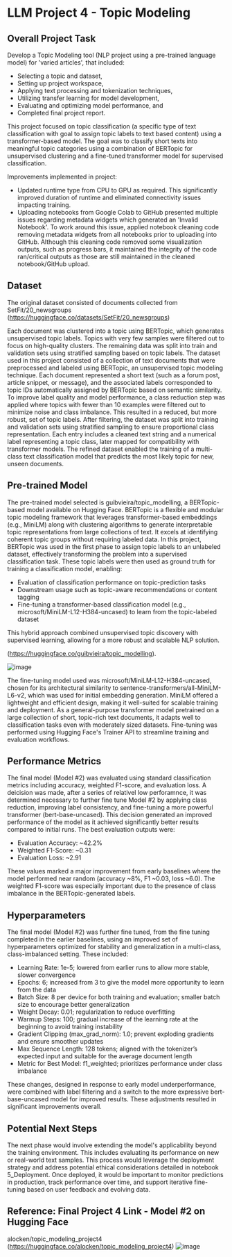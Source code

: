 # LLM Project 4 - Topic Modeling 
## Overall Project Task
Develop a Topic Modeling tool (NLP project using a pre-trained language model) for 'varied articles', that included: 
- Selecting a topic and dataset,
- Setting up project workspace,
- Applying text processing and tokenization techniques,
- Utilizing transfer learning for model development,
- Evaluating and optimizing model performance, and
- Completed final project report.

This project focused on topic classification (a specific type of text classification with goal to assign topic labels to text based content) using a transformer-based model. The goal was to classify short texts into meaningful topic categories using a combination of BERTopic for unsupervised clustering and a fine-tuned transformer model for supervised classification.

Improvements implemented in project:
-  Updated runtime type from CPU to GPU as required. This significantly improved duration of runtime and eliminated connectivity issues impacting training.
-  Uploading notebooks from Google Colab to GitHub presented multiple issues regarding metadata widgets which generated an 'Invalid Notebook'. To work around this issue, applied notebook cleaning code removing metadata widgets from all notebooks prior to uploading into GitHub. Although this cleaning code removed some visualization outputs, such as progress bars, it maintained the integrity of the code ran/critical outputs as those are still maintained in the cleaned notebook/GitHub upload.

## Dataset
The original dataset consisted of documents collected from SetFit/20_newsgroups (https://huggingface.co/datasets/SetFit/20_newsgroups)

Each document was clustered into a topic using BERTopic, which generates unsupervised topic labels. Topics with very few samples were filtered out to focus on high-quality clusters. The remaining data was split into train and validation sets using stratified sampling based on topic labels. The dataset used in this project consisted of a collection of text documents that were preprocessed and labeled using BERTopic, an unsupervised topic modeling technique. Each document represented a short text (such as a forum post, article snippet, or message), and the associated labels corresponded to topic IDs automatically assigned by BERTopic based on semantic similarity. To improve label quality and model performance, a class reduction step was applied where topics with fewer than 10 examples were filtered out to minimize noise and class imbalance. This resulted in a reduced, but more robust, set of topic labels. After filtering, the dataset was split into training and validation sets using stratified sampling to ensure proportional class representation. Each entry includes a cleaned text string and a numerical label representing a topic class, later mapped for compatibility with transformer models. The refined dataset enabled the training of a multi-class text classification model that predicts the most likely topic for new, unseen documents.

## Pre-trained Model
The pre-trained model selected is guibvieira/topic_modelling, a BERTopic-based model available on Hugging Face. BERTopic is a flexible and modular topic modeling framework that leverages transformer-based embeddings (e.g., MiniLM) along with clustering algorithms to generate interpretable topic representations from large collections of text. It excels at identifying coherent topic groups without requiring labeled data. In this project, BERTopic was used in the first phase to assign topic labels to an unlabeled dataset, effectively transforming the problem into a supervised classification task. These topic labels were then used as ground truth for training a classification model, enabling:

- Evaluation of classification performance on topic-prediction tasks
- Downstream usage such as topic-aware recommendations or content tagging
- Fine-tuning a transformer-based classification model (e.g., microsoft/MiniLM-L12-H384-uncased) to learn from the topic-labeled dataset

This hybrid approach combined unsupervised topic discovery with supervised learning, allowing for a more robust and scalable NLP solution.

(https://huggingface.co/guibvieira/topic_modelling). 

![image](https://github.com/user-attachments/assets/e8f8d756-38dd-4f16-9207-440a3c32db87)

The fine-tuning model used was microsoft/MiniLM-L12-H384-uncased, chosen for its architectural similarity to sentence-transformers/all-MiniLM-L6-v2, which was used for initial embedding generation. MiniLM offered a lightweight and efficient design, making it well-suited for scalable training and deployment. As a general-purpose transformer model pretrained on a large collection of short, topic-rich text documents, it adapts well to classification tasks even with moderately sized datasets. Fine-tuning was performed using Hugging Face's Trainer API to streamline training and evaluation workflows.

## Performance Metrics
The final model (Model #2) was evaluated using standard classification metrics including accuracy, weighted F1-score, and evaluation loss. A deicision was made, after a series of relativel low perforamnce, it was determined necessary to further fine tune Model #2 by applying class reduction, improving label consistency, and fine-tuning a more powerful transformer (bert-base-uncased). This decision generated an improved performance of the model as it achieved significantly better results compared to initial runs. The best evaluation outputs were:

- Evaluation Accuracy: ~42.2%
- Weighted F1-Score: ~0.31
- Evaluation Loss: ~2.91

These values marked a major improvement from early baselines where the model performed near random (accuracy ~8%, F1 ~0.03, loss ~6.0). The weighted F1-score was especially important due to the presence of class imbalance in the BERTopic-generated labels.

## Hyperparameters
The final model (Model #2) was further fine tuned, from the fine tuning completed in the earlier baselines, using an improved set of hyperparameters optimized for stability and generalization in a multi-class, class-imbalanced setting. These included:

- Learning Rate: 1e-5; lowered from earlier runs to allow more stable, slower convergence
- Epochs: 6; increased from 3 to give the model more opportunity to learn from the data
- Batch Size: 8 per device for both training and evaluation; smaller batch size to encourage better generalization
- Weight Decay: 0.01; regularization to reduce overfitting
- Warmup Steps: 100; gradual increase of the learning rate at the beginning to avoid training instability
- Gradient Clipping (max_grad_norm): 1.0; prevent exploding gradients and ensure smoother updates
- Max Sequence Length: 128 tokens; aligned with the tokenizer’s expected input and suitable for the average document length
- Metric for Best Model: f1_weighted; prioritizes performance under class imbalance

These changes, designed in response to early model underperformance, were combined with label filtering and a switch to the more expressive bert-base-uncased model for improved results. These adjustments resulted in significant improvements overall.

## Potential Next Steps
The next phase would involve extending the model's applicability beyond the training environment. This includes evaluating its performance on new or real-world text samples. This process would leverage the deployment strategy and address potential ethical considerations detailed in notebook 5_Deployment. Once deployed, it would be important to monitor predictions in production, track performance over time, and support iterative fine-tuning based on user feedback and evolving data.

## Reference: Final Project 4 Link - Model #2 on Hugging Face 
alocken/topic_modeling_project4 (https://huggingface.co/alocken/topic_modeling_project4)
![image](https://github.com/user-attachments/assets/9b67f4af-5a8b-40c2-8aff-44b48242a6c2)
